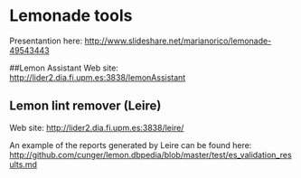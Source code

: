 # Lemonade tools

Presentantion here: http://www.slideshare.net/marianorico/lemonade-49543443

##Lemon Assistant
Web site:  http://lider2.dia.fi.upm.es:3838/lemonAssistant

## Lemon lint remover (Leire) 
Web site: http://lider2.dia.fi.upm.es:3838/leire/

An example of the reports generated by Leire can be found here: http://github.com/cunger/lemon.dbpedia/blob/master/test/es_validation_results.md

